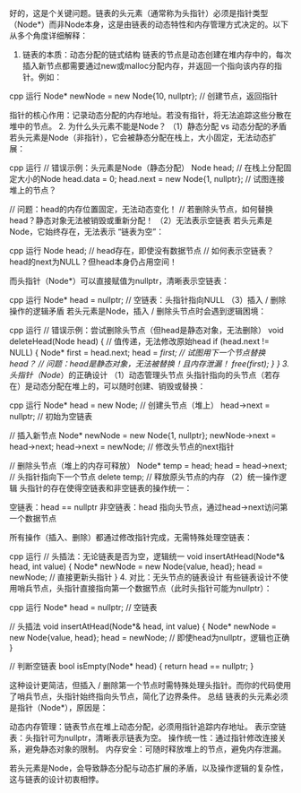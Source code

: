 好的，这是个关键问题。链表的头元素（通常称为头指针）必须是指针类型（Node*）而非Node本身，这是由链表的动态特性和内存管理方式决定的。以下从多个角度详细解释：
1. 链表的本质：动态分配的链式结构
链表的节点是动态创建在堆内存中的，每次插入新节点都需要通过new或malloc分配内存，并返回一个指向该内存的指针。例如：

cpp
运行
Node* newNode = new Node{10, nullptr};  // 创建节点，返回指针

指针的核心作用：记录动态分配的内存地址。若没有指针，将无法追踪这些分散在堆中的节点。
2. 为什么头元素不能是Node？
（1）静态分配 vs 动态分配的矛盾
若头元素是Node（非指针），它会被静态分配在栈上，大小固定，无法动态扩展：

cpp
运行
// 错误示例：头元素是Node（静态分配）
Node head;  // 在栈上分配固定大小的Node
head.data = 0;
head.next = new Node{1, nullptr};  // 试图连接堆上的节点？

// 问题：head的内存位置固定，无法动态变化！
// 若删除头节点，如何替换head？静态对象无法被销毁或重新分配！
（2）无法表示空链表
若头元素是Node，它始终存在，无法表示 “链表为空”：

cpp
运行
Node head;  // head存在，即使没有数据节点
// 如何表示空链表？head的next为NULL？但head本身仍占用空间！

而头指针（Node*）可以直接赋值为nullptr，清晰表示空链表：

cpp
运行
Node* head = nullptr;  // 空链表：头指针指向NULL
（3）插入 / 删除操作的逻辑矛盾
若头元素是Node，插入 / 删除头节点时会遇到逻辑困境：

cpp
运行
// 错误示例：尝试删除头节点（但head是静态对象，无法删除）
void deleteHead(Node head) {  // 值传递，无法修改原始head
    if (head.next != NULL) {
        Node* first = head.next;
        head = *first;  // 试图用下一个节点替换head？
        // 问题：head是静态对象，无法被替换！且内存泄漏！
        free(first);
    }
}
3. 头指针（Node*）的正确设计
（1）动态管理头节点
头指针指向的头节点（若存在）是动态分配在堆上的，可以随时创建、销毁或替换：

cpp
运行
Node* head = new Node;  // 创建头节点（堆上）
head->next = nullptr;   // 初始为空链表

// 插入新节点
Node* newNode = new Node{1, nullptr};
newNode->next = head->next;
head->next = newNode;   // 修改头节点的next指针

// 删除头节点（堆上的内存可释放）
Node* temp = head;
head = head->next;      // 头指针指向下一个节点
delete temp;            // 释放原头节点的内存
（2）统一操作逻辑
头指针的存在使得空链表和非空链表的操作统一：

空链表：head == nullptr
非空链表：head 指向头节点，通过head->next访问第一个数据节点

所有操作（插入、删除）都通过修改指针完成，无需特殊处理空链表：

cpp
运行
// 头插法：无论链表是否为空，逻辑统一
void insertAtHead(Node*& head, int value) {
    Node* newNode = new Node{value, head};
    head = newNode;  // 直接更新头指针
}
4. 对比：无头节点的链表设计
有些链表设计不使用哨兵节点，头指针直接指向第一个数据节点（此时头指针可能为nullptr）：

cpp
运行
Node* head = nullptr;  // 空链表

// 头插法
void insertAtHead(Node*& head, int value) {
    Node* newNode = new Node{value, head};
    head = newNode;  // 即使head为nullptr，逻辑也正确
}

// 判断空链表
bool isEmpty(Node* head) {
    return head == nullptr;
}

这种设计更简洁，但插入 / 删除第一个节点时需特殊处理头指针。而你的代码使用了哨兵节点，头指针始终指向头节点，简化了边界条件。
总结
链表的头元素必须是指针（Node*），原因是：

动态内存管理：链表节点在堆上动态分配，必须用指针追踪内存地址。
表示空链表：头指针可为nullptr，清晰表示链表为空。
操作统一性：通过指针修改连接关系，避免静态对象的限制。
内存安全：可随时释放堆上的节点，避免内存泄漏。

若头元素是Node，会导致静态分配与动态扩展的矛盾，以及操作逻辑的复杂性，这与链表的设计初衷相悖。